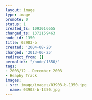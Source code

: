 ```yaml
---
layout: image
type: image
promote: 0
status: 1
created_ts: 1093016655
changed_ts: 1372159463
node_id: 1350
title: 03903-b
created: '2004-08-20'
changed: '2013-06-25'
redirect_from: []
permalink: "/node/1350/"
tags:
- 2003/12 - December 2003
- Heaphy Track
images:
- src: image/images/03903-b-1350.jpg
  name: 03903-b-1350.jpg
---
```


